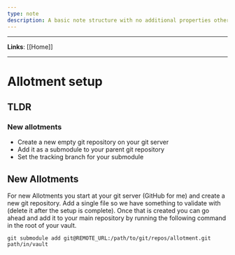 ```yaml
---
type: note
description: A basic note structure with no additional properties other than status and tags and links
---
```

---

**Links**: [[Home]]

---

# Allotment setup
## TLDR
### New allotments
- Create a new empty git repository on your git server
- Add it as a submodule to your parent git repository
- Set the tracking branch for your submodule

## New Allotments
For new Allotments you start at your git server (GitHub for me) and create a new git repository. Add a single file so we have something to validate with (delete it after the setup is complete). Once that is created you can go ahead and add it to your main repository by running the following command in the root of your vault.

`git submodule add git@REMOTE_URL:/path/to/git/repos/allotment.git path/in/vault`

